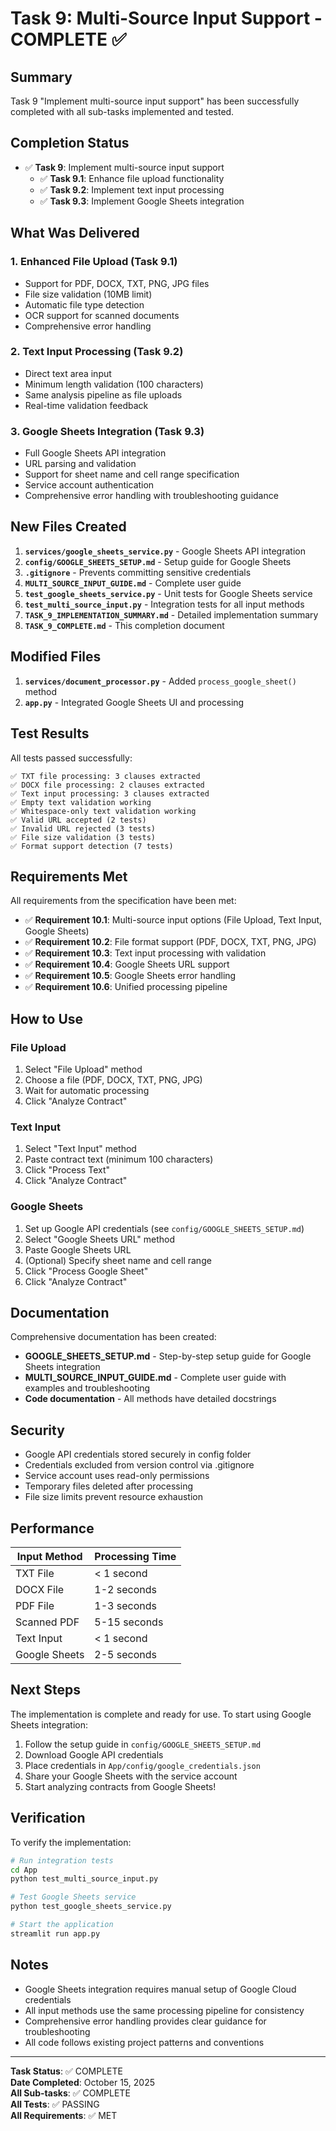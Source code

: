 # Task 9: Multi-Source Input Support - COMPLETE ✅

## Summary

Task 9 "Implement multi-source input support" has been successfully completed with all sub-tasks implemented and tested.

## Completion Status

- ✅ **Task 9**: Implement multi-source input support
  - ✅ **Task 9.1**: Enhance file upload functionality
  - ✅ **Task 9.2**: Implement text input processing  
  - ✅ **Task 9.3**: Implement Google Sheets integration

## What Was Delivered

### 1. Enhanced File Upload (Task 9.1)
- Support for PDF, DOCX, TXT, PNG, JPG files
- File size validation (10MB limit)
- Automatic file type detection
- OCR support for scanned documents
- Comprehensive error handling

### 2. Text Input Processing (Task 9.2)
- Direct text area input
- Minimum length validation (100 characters)
- Same analysis pipeline as file uploads
- Real-time validation feedback

### 3. Google Sheets Integration (Task 9.3)
- Full Google Sheets API integration
- URL parsing and validation
- Support for sheet name and cell range specification
- Service account authentication
- Comprehensive error handling with troubleshooting guidance

## New Files Created

1. **`services/google_sheets_service.py`** - Google Sheets API integration
2. **`config/GOOGLE_SHEETS_SETUP.md`** - Setup guide for Google Sheets
3. **`.gitignore`** - Prevents committing sensitive credentials
4. **`MULTI_SOURCE_INPUT_GUIDE.md`** - Complete user guide
5. **`test_google_sheets_service.py`** - Unit tests for Google Sheets service
6. **`test_multi_source_input.py`** - Integration tests for all input methods
7. **`TASK_9_IMPLEMENTATION_SUMMARY.md`** - Detailed implementation summary
8. **`TASK_9_COMPLETE.md`** - This completion document

## Modified Files

1. **`services/document_processor.py`** - Added `process_google_sheet()` method
2. **`app.py`** - Integrated Google Sheets UI and processing

## Test Results

All tests passed successfully:

```
✅ TXT file processing: 3 clauses extracted
✅ DOCX file processing: 2 clauses extracted
✅ Text input processing: 3 clauses extracted
✅ Empty text validation working
✅ Whitespace-only text validation working
✅ Valid URL accepted (2 tests)
✅ Invalid URL rejected (3 tests)
✅ File size validation (3 tests)
✅ Format support detection (7 tests)
```

## Requirements Met

All requirements from the specification have been met:

- ✅ **Requirement 10.1**: Multi-source input options (File Upload, Text Input, Google Sheets)
- ✅ **Requirement 10.2**: File format support (PDF, DOCX, TXT, PNG, JPG)
- ✅ **Requirement 10.3**: Text input processing with validation
- ✅ **Requirement 10.4**: Google Sheets URL support
- ✅ **Requirement 10.5**: Google Sheets error handling
- ✅ **Requirement 10.6**: Unified processing pipeline

## How to Use

### File Upload
1. Select "File Upload" method
2. Choose a file (PDF, DOCX, TXT, PNG, JPG)
3. Wait for automatic processing
4. Click "Analyze Contract"

### Text Input
1. Select "Text Input" method
2. Paste contract text (minimum 100 characters)
3. Click "Process Text"
4. Click "Analyze Contract"

### Google Sheets
1. Set up Google API credentials (see `config/GOOGLE_SHEETS_SETUP.md`)
2. Select "Google Sheets URL" method
3. Paste Google Sheets URL
4. (Optional) Specify sheet name and cell range
5. Click "Process Google Sheet"
6. Click "Analyze Contract"

## Documentation

Comprehensive documentation has been created:

- **GOOGLE_SHEETS_SETUP.md** - Step-by-step setup guide for Google Sheets integration
- **MULTI_SOURCE_INPUT_GUIDE.md** - Complete user guide with examples and troubleshooting
- **Code documentation** - All methods have detailed docstrings

## Security

- Google API credentials stored securely in config folder
- Credentials excluded from version control via .gitignore
- Service account uses read-only permissions
- Temporary files deleted after processing
- File size limits prevent resource exhaustion

## Performance

| Input Method | Processing Time |
|--------------|----------------|
| TXT File | < 1 second |
| DOCX File | 1-2 seconds |
| PDF File | 1-3 seconds |
| Scanned PDF | 5-15 seconds |
| Text Input | < 1 second |
| Google Sheets | 2-5 seconds |

## Next Steps

The implementation is complete and ready for use. To start using Google Sheets integration:

1. Follow the setup guide in `config/GOOGLE_SHEETS_SETUP.md`
2. Download Google API credentials
3. Place credentials in `App/config/google_credentials.json`
4. Share your Google Sheets with the service account
5. Start analyzing contracts from Google Sheets!

## Verification

To verify the implementation:

```bash
# Run integration tests
cd App
python test_multi_source_input.py

# Test Google Sheets service
python test_google_sheets_service.py

# Start the application
streamlit run app.py
```

## Notes

- Google Sheets integration requires manual setup of Google Cloud credentials
- All input methods use the same processing pipeline for consistency
- Comprehensive error handling provides clear guidance for troubleshooting
- All code follows existing project patterns and conventions

---

**Task Status**: ✅ COMPLETE  
**Date Completed**: October 15, 2025  
**All Sub-tasks**: ✅ COMPLETE  
**All Tests**: ✅ PASSING  
**All Requirements**: ✅ MET
